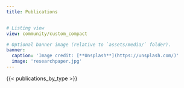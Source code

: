 ```yaml
---
title: Publications


# Listing view
view: community/custom_compact

# Optional banner image (relative to `assets/media/` folder).
banner:
  caption: 'Image credit: [**Unsplash**](https://unsplash.com/)'
  image: 'researchpaper.jpg'
---
```


<style>
.form-row {
  display: none !important;
}

#container-publications {
  opacity: 0;
  transition: opacity 0.6s;
}

h2 {
  font-weight: bolder;
}

.btn-row {
  display: flex;
  justify-content: flex-end;
  align-items: center;
  width: 100%;
  padding: 32px 40px 0 0;
  box-sizing: border-box;
}
.glass-toggle-btn {
  padding: 8px 28px;
  font-size: 16px;
  font-weight: 500;
  color: #222;
  background: rgba(255, 255, 255, 0.32);
  border: none;
  border-radius: 16px;
  box-shadow: 0 4px 16px 0 rgba(80, 100, 200, 0.08);
  backdrop-filter: blur(8px);
  -webkit-backdrop-filter: blur(8px);
  outline: none;
  cursor: pointer;
  transition: background 0.18s, color 0.18s, box-shadow 0.18s;
  text-shadow: 0 2px 8px rgba(200, 210, 255, 0.16);
}
.glass-toggle-btn:hover {
  background: rgba(255, 255, 255, 0.5);
  color: #4F8EF7;
  box-shadow: 0 6px 20px 0 rgba(80, 100, 200, 0.15);
}

#publication-container {
  transition: opacity 0.6s;
}

.hidden-by-opacity {
  opacity: 0 !important;
  max-height: 0 !important;
  pointer-events: none !important;
}
.visible-by-opacity {
  opacity: 1 !important;
  max-height: auto !important;
  pointer-events: auto !important;
}
</style>

{{< publications_by_type >}}